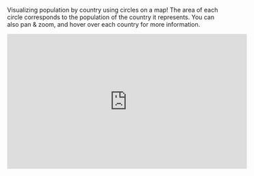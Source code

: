 Visualizing population by country using circles on a map! The area of each circle corresponds to the population of the country it represents. You can also pan & zoom, and hover over each country for more information.

<iframe width="560" height="315" src="https://www.youtube.com/embed/c0a02WHjgEs?rel=0" frameborder="0" allow="autoplay; encrypted-media" allowfullscreen></iframe>